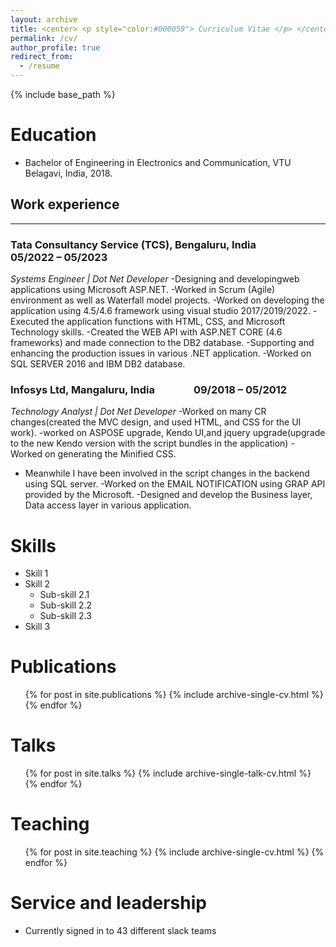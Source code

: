 ```yaml
---
layout: archive
title: <center> <p style="color:#000059"> Curriculum Vitae </p> </center>
permalink: /cv/
author_profile: true
redirect_from:
  - /resume
---
```


{% include base_path %}

Education
======
* Bachelor of Engineering in Electronics and Communication, VTU Belagavi, India, 2018.

## Work experience 
--------------------------------------------------------------------------------------------------------------------------------------------------------------------------
### Tata Consultancy Service (TCS), Bengaluru, India      &nbsp;&nbsp;&nbsp;&nbsp;&nbsp;&nbsp;&nbsp;&nbsp;&nbsp;&nbsp;&nbsp;&nbsp;&nbsp;&nbsp;&nbsp;&nbsp;         05/2022 – 05/2023  
<i> Systems Engineer | Dot Net Developer </i>
-Designing and developingweb applications using Microsoft ASP.NET.
-Worked in Scrum (Agile) environment as well as Waterfall model projects.
-Worked on developing the application using 4.5/4.6 framework using visual studio 2017/2019/2022.
-Executed the application functions with HTML, CSS, and Microsoft Technology skills.
-Created the WEB API with ASP.NET CORE (4.6 frameworks) and made connection to the DB2 database.
-Supporting and enhancing the production issues in various .NET application.
-Worked on SQL SERVER 2016 and IBM DB2 database.

### Infosys Ltd, Mangaluru, India    &nbsp;&nbsp;&nbsp;&nbsp;&nbsp;&nbsp;&nbsp;&nbsp;&nbsp;&nbsp;&nbsp;&nbsp;&nbsp;&nbsp;           09/2018 – 05/2012  
<i> Technology Analyst | Dot Net Developer </i>
-Worked on many CR changes(created the MVC design, and used HTML, and CSS for the UI work).
-worked on ASPOSE upgrade, Kendo UI,and jquery upgrade(upgrade to the new Kendo version
with the script bundles in the application)
-Worked on generating the Minified CSS.
- Meanwhile I have been involved in the script changes in the backend using SQL server.
-Worked on the EMAIL NOTIFICATION using GRAP API provided by the Microsoft.
-Designed and develop the Business layer, Data access layer in various application.
  
Skills
======
* Skill 1
* Skill 2
  * Sub-skill 2.1
  * Sub-skill 2.2
  * Sub-skill 2.3
* Skill 3

Publications
======
  <ul>{% for post in site.publications %}
    {% include archive-single-cv.html %}
  {% endfor %}</ul>
  
Talks
======
  <ul>{% for post in site.talks %}
    {% include archive-single-talk-cv.html %}
  {% endfor %}</ul>
  
Teaching
======
  <ul>{% for post in site.teaching %}
    {% include archive-single-cv.html %}
  {% endfor %}</ul>
  
Service and leadership
======
* Currently signed in to 43 different slack teams
